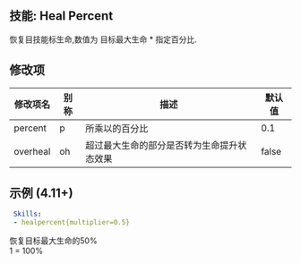 技能: Heal Percent
--------------------------

恢复目技能标生命,数值为 目标最大生命 * 指定百分比.

修改项
----------

| 修改项名 | 别称    | 描述                                                                                                    | 默认值 |
|-----------|------------|----------------------------------------------------------------------------------------------------------------|---------------|
| percent  | p | 所乘以的百分比         | 0.1    |
| overheal | oh | 超过最大生命的部分是否转为生命提升状态效果 | false

示例 (4.11+)
--------

```yaml
 Skills:
 - healpercent{multiplier=0.5}
```
恢复目标最大生命的50%  
1 = 100%